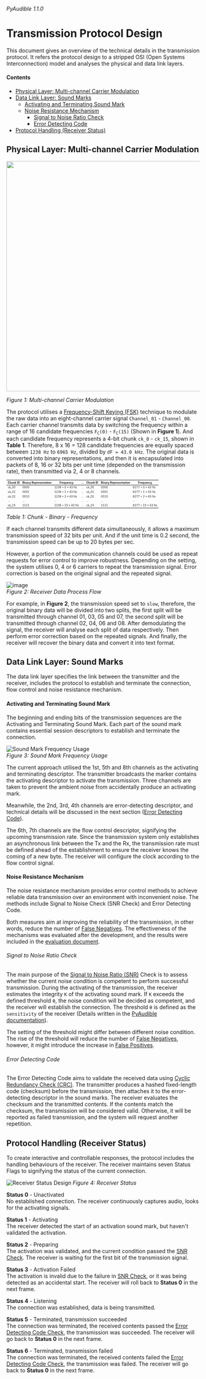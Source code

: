 ###### PyAudible 1.1.0
# Transmission Protocol Design
This document gives an overview of the technical details in the transmission protocol. It refers the protocol design to a stripped OSI (Open Systems Interconnection) model and analyses the physical and data link layers.  

#### Contents
 * [Physical Layer: Multi-channel Carrier Modulation](#physical-layer-multi-channel-carrier-modulation)
 * [Data Link Layer: Sound Marks](#data-link-layer-sound-marks)
   * [Activating and Terminating Sound Mark](#activating-and-terminating-sound-mark)
   * [Noise Resistance Mechanism](#noise-resistance-mechanism)
     * [Signal to Noise Ratio Check](#signal-to-noise-ratio-check)
     * [Error Detecting Code](#error-detecting-code)
 * [Protocol Handling (Receiver Status)](#protocol-handling-receiver-status)  


## Physical Layer: Multi-channel Carrier Modulation

<img src="https://github.com/jasper-zheng/PyAudible/blob/main/documents/Graphics/multi-channel_carrier.png?raw=true" width="600">  

*Figure 1: Multi-channel Carrier Modulation*  

The protocol utilises a [Frequency-Shift Keying (FSK)](https://en.wikipedia.org/wiki/Frequency-shift_keying) technique to modulate the raw data into an eight-channel carrier signal `Channel_01` - `Channel_08`. Each carrier channel transmits data by switching the frequency within a range of 16 candidate frequencies <code>F<sub>C</sub>(0)</code> - <code>F<sub>C</sub>(15)</code> (Shown in **Figure 1**). And each candidate frequency represents a 4-bit chunk `ck_0` - `ck_15`, shown in **Table 1**. Therefore, 8 x 16 = 128 candidate frequencies are equally spaced between `1238 Hz` to `6965 Hz`, divided by `dF = 43.0 kHz`. The original data is converted into binary representations, and then it is encapsulated into packets of 8, 16 or 32 bits per unit time (depended on the transmission rate), then transmitted via 2, 4 or 8 channels.
<table style="font-size:7px">
    <thead>
        <tr>
            <th>Chunk ID</th>
            <th>Binary Representation</th>
            <th>Frequency</th>
            <th>...</th>
            <th>Chunk ID</th>
            <th>Binary Representation</th>
            <th>Frequency</th>
        </tr>
    </thead>
    <tbody>
        <tr>
            <td>ck_00</td>
            <td>0000</td>
            <td>1238 + 0 * 43 Hz</td>
            <td>...</td>
            <td>ck_00</td>
            <td>0000</td>
            <td>6277 + 0 * 43 Hz</td>
        </tr>
        <tr>
            <td>ck_01</td>
            <td>0001</td>
            <td>1238 + 1 * 43 Hz</td>
            <td>...</td>
            <td>ck_01</td>
            <td>0001</td>
            <td>6277 + 1 * 43 Hz</td>
        </tr>
        <tr>
            <td>ck_02</td>
            <td>0010</td>
            <td>1238 + 2 * 43 Hz</td>
            <td>...</td>
            <td>ck_02</td>
            <td>0010</td>
            <td>6277 + 2 * 43 Hz</td>
        </tr>
        <tr>
            <td>...</td>
            <td>...</td>
            <td>...</td>
            <td>...</td>
            <td>...</td>
            <td>...</td>
            <td>...</td>
        </tr>
        <tr>
            <td>ck_15</td>
            <td>1111</td>
            <td>1238 + 15 * 43 Hz</td>
            <td>...</td>
            <td>ck_15</td>
            <td>1111</td>
            <td>6277 + 15 * 43 Hz</td>
        </tr>
    </tbody>
</table>    

*Table 1: Chunk - Binary - Frequency*  

If each channel transmits different data simultaneously, it allows a maximum transmission speed of 32 bits per unit. And if the unit time is 0.2 second, the transmission speed can be up to 20 bytes per sec.   

However, a portion of the communication channels could be used as repeat requests for error control to improve robustness. Depending on the setting, the system utilises 0, 4 or 6 carriers to repeat the transmission signal. Error correction is based on the original signal and the repeated signal.   

![image](https://github.com/jasper-zheng/PyAudible/blob/main/documents/Graphics/infoboard-01.png?raw=true)   
*Figure 2: Receiver Data Process Flow*  

For example, in **Figure 2**, the transmission speed set to `slow`, therefore, the original binary data will be divided into two splits, the first split will be transmitted through channel 01, 03, 05 and 07, the second split will be transmitted through channel 02, 04, 06 and 08. After demodulating the signal, the receiver will analyse each split of data respectively. Then perform error correction based on the repeated signals. And finally, the receiver will recover the binary data and convert it into text format.    

## Data Link Layer: Sound Marks  
The data link layer specifies the link between the transmitter and the receiver, includes the protocol to establish and terminate the connection, flow control and noise resistance mechanism.   
#### Activating and Terminating Sound Mark
The beginning and ending bits of the transmission sequences are the Activating and Terminating Sound Mark. Each part of the sound mark contains essential session descriptors to establish and terminate the connection.  

![Sound Mark Frequency Usage](https://github.com/jasper-zheng/PyAudible/blob/main/documents/Graphics/infoboard-03.png?raw=true)  
*Figure 3: Sound Mark Frequency Usage*  

The current approach utilised the 1st, 5th and 8th channels as the activating and terminating descriptor. The transmitter broadcasts the marker contains the activating descriptor to activate the transmission. Three channels are taken to prevent the ambient noise from accidentally produce an activating mark.   

Meanwhile, the 2nd, 3rd, 4th channels are error-detecting descriptor, and technical details will be discussed in the next section ([Error Detecting Code](#error-detecting-code)).  


The 6th, 7th channels are the flow control descriptor, signifying the upcoming transmission rate. Since the transmission system only establishes an asynchronous link between the Tx and the Rx, the transmission rate must be defined ahead of the establishment to ensure the receiver knows the coming of a new byte. The receiver will configure the clock according to the flow control signal.  

#### Noise Resistance Mechanism  
The noise resistance mechanism provides error control methods to achieve reliable data transmission over an environment with inconvenient noise. The methods include Signal to Noise Check (SNR Check) and Error Detecting Code.  

Both measures aim at improving the reliability of the transmission, in other words, reduce the number of [False Negatives](http://methods.sagepub.com/reference/the-sage-encyclopedia-of-communication-research-methods/i5497.xml). The effectiveness of the mechanisms was evaluated after the development, and the results were included in the [evaluation document](#).  

###### Signal to Noise Ratio Check
The main purpose of the [Signal to Noise Ratio (SNR)](https://en.wikipedia.org/wiki/Signal-to-noise_ratio) Check is to assess whether the current noise condition is competent to perform successful transmission. During the activating of the transmission, the receiver estimates the integrity `K` of the activating sound mark. If `K` exceeds the defined threshold `θ`, the noise condition will be decided as competent, and the receiver will establish the connection. The threshold `θ` is defined as the `sensitivity` of the receiver (Details written in the [PyAudible documentation](#)).  

The setting of the threshold might differ between different noise condition. The rise of the threshold will reduce the number of [False Negatives](http://methods.sagepub.com/reference/the-sage-encyclopedia-of-communication-research-methods/i5497.xml), however, it might introduce the increase in [False Positives](https://methods.sagepub.com/Reference//the-sage-encyclopedia-of-communication-research-methods/i5517.xml).   

###### Error Detecting Code  
The Error Detecting Code aims to validate the received data using [Cyclic Redundancy Check (CRC)](https://en.wikipedia.org/wiki/Cyclic_redundancy_check). The transmitter produces a hashed fixed-length code (checksum) before the transmission, then attaches it to the error-detecting descriptor in the sound marks. The receiver evaluates the checksum and the transmitted contents. If the contents match the checksum, the transmission will be considered valid. Otherwise, it will be reported as failed transmission, and the system will request another repetition.   

## Protocol Handling (Receiver Status)
To create interactive and controllable responses, the protocol includes the handling behaviours of the receiver. The receiver maintains seven Status Flags to signifying the status of the current connection.   

![Receiver Status Design](https://github.com/jasper-zheng/PyAudible/blob/main/documents/Graphics/infoboard-02.png?raw=true)
*Figure 4: Receiver Status*  

**Status 0** - Unactivated  
No established connection. The receiver continuously captures audio, looks for the activating signals.  

**Status 1** - Activating  
The receiver detected the start of an activation sound mark, but haven't validated the activation.  

**Status 2** - Preparing  
The activation was validated, and the current condition passed the [SNR Check](#signal-to-noise-ratio-check). The receiver is waiting for the first bit of the transmission signal.  

**Status 3** - Activation Failed  
The activation is invalid due to the failure in [SNR Check](#signal-to-noise-ratio-check), or it was being detected as an accidental start. The receiver will roll back to **Status 0** in the next frame.  

**Status 4** - Listening  
The connection was established, data is being transmitted.  

**Status 5** - Terminated, transmission succeeded  
The connection was terminated, the received contents passed the [Error Detecting Code Check](#error-detecting-code), the transmission was succeeded. The receiver will go back to **Status 0** in the next frame.  

**Status 6** - Terminated, transmission failed  
The connection was terminated, the received contents failed the [Error Detecting Code Check](#error-detecting-code), the transmission was failed. The receiver will go back to **Status 0** in the next frame.  
